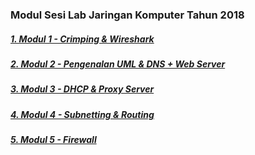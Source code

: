 ### Modul Sesi Lab Jaringan Komputer Tahun 2018

##### [1. Modul 1 - Crimping & Wireshark](link "Modul 1")
##### [2. Modul 2 - Pengenalan UML & DNS + Web Server](link "Modul 2")
##### [3. Modul 3 - DHCP & Proxy Server](link "Modul 3")
##### [4. Modul 4 - Subnetting & Routing](link "Modul 4")
##### [5. Modul 5 - Firewall](link "Modul 5")